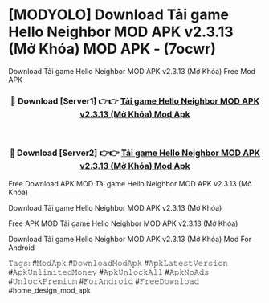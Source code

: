 # [MODYOLO] Download Tải game Hello Neighbor MOD APK v2.3.13 (Mở Khóa) MOD APK - (7ocwr)
Download Tải game Hello Neighbor MOD APK v2.3.13 (Mở Khóa) Free Mod APK

<div align="center">
<h3>🔴 Download [Server1] 👉👉 <a href="https://apk-comot.site?title=Tải_game_Hello_Neighbor_MOD_APK_v2.3.13_(Mở_Khóa)">Tải game Hello Neighbor MOD APK v2.3.13 (Mở Khóa) Mod Apk</a></h3><br>

<h3>🔴 Download [Server2] 👉👉 <a href="https://apk-comot.site?title=Tải_game_Hello_Neighbor_MOD_APK_v2.3.13_(Mở_Khóa)">Tải game Hello Neighbor MOD APK v2.3.13 (Mở Khóa) Mod Apk</a></h3>
</div>


Free Download APK MOD Tải game Hello Neighbor MOD APK v2.3.13 (Mở Khóa)

Download Tải game Hello Neighbor MOD APK v2.3.13 (Mở Khóa) 

Free APK MOD Tải game Hello Neighbor MOD APK v2.3.13 (Mở Khóa) 

Download Tải game Hello Neighbor MOD APK v2.3.13 (Mở Khóa) Mod For Android

𝚃𝚊𝚐𝚜: #𝙼𝚘𝚍𝙰𝚙𝚔 #𝙳𝚘𝚠𝚗𝚕𝚘𝚊𝚍𝙼𝚘𝚍𝙰𝚙𝚔 #𝙰𝚙𝚔𝙻𝚊𝚝𝚎𝚜𝚝𝚅𝚎𝚛𝚜𝚒𝚘𝚗 #𝙰𝚙𝚔𝚄𝚗𝚕𝚒𝚖𝚒𝚝𝚎𝚍𝙼𝚘𝚗𝚎𝚢 #𝙰𝚙𝚔𝚄𝚗𝚕𝚘𝚌𝚔𝙰𝚕𝚕 #𝙰𝚙𝚔𝙽𝚘𝙰𝚍𝚜 #𝚄𝚗𝚕𝚘𝚌𝚔𝙿𝚛𝚎𝚖𝚒𝚞𝚖 #𝙵𝚘𝚛𝙰𝚗𝚍𝚛𝚘𝚒𝚍 #𝙵𝚛𝚎𝚎𝙳𝚘𝚠𝚗𝚕𝚘𝚊𝚍 #home_design_mod_apk